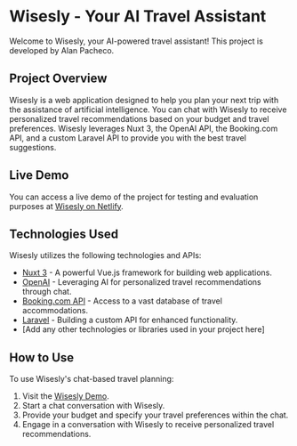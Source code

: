 # Wisesly - Your AI Travel Assistant

Welcome to Wisesly, your AI-powered travel assistant! This project is developed by Alan Pacheco.

## Project Overview

Wisesly is a web application designed to help you plan your next trip with the assistance of artificial intelligence. You can chat with Wisesly to receive personalized travel recommendations based on your budget and travel preferences. Wisesly leverages Nuxt 3, the OpenAI API, the Booking.com API, and a custom Laravel API to provide you with the best travel suggestions.

## Live Demo

You can access a live demo of the project for testing and evaluation purposes at [Wisesly on Netlify](https://wisesly.netlify.app/).

## Technologies Used

Wisesly utilizes the following technologies and APIs:

- [Nuxt 3](https://nuxtjs.org) - A powerful Vue.js framework for building web applications.
- [OpenAI](https://openai.com) - Leveraging AI for personalized travel recommendations through chat.
- [Booking.com API](https://developers.booking.com/api/index.html) - Access to a vast database of travel accommodations.
- [Laravel](https://laravel.com) - Building a custom API for enhanced functionality.
- [Add any other technologies or libraries used in your project here]

## How to Use

To use Wisesly's chat-based travel planning:

1. Visit the [Wisesly Demo](https://wisesly.netlify.app/).
2. Start a chat conversation with Wisesly.
3. Provide your budget and specify your travel preferences within the chat.
4. Engage in a conversation with Wisesly to receive personalized travel recommendations.
